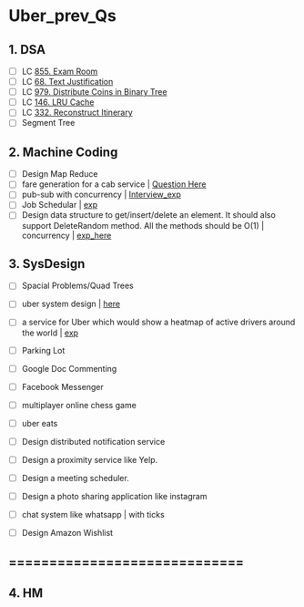 # Uber\_prev\_Qs

## 1. DSA

* [ ] LC [855. Exam Room](https://leetcode.com/problems/exam-room/)
* [ ] LC [68. Text Justification](https://leetcode.com/problems/text-justification/)
* [ ] LC [979. Distribute Coins in Binary Tree](https://leetcode.com/problems/distribute-coins-in-binary-tree/)
* [ ] LC [146. LRU Cache](https://leetcode.com/problems/lru-cache/)
* [ ] LC [332. Reconstruct Itinerary](https://leetcode.com/problems/reconstruct-itinerary/)
* [ ] Segment Tree

## 2. Machine Coding

* [ ] Design Map Reduce
* [ ] fare generation for a cab service | [Question Here](https://leetcode.com/discuss/interview-experience/682096/Uber-or-SE-2-or-Hyderabad)
* [ ] pub-sub with concurrency | [Interview\_exp](https://leetcode.com/discuss/interview-experience/1453593/Uber-or-L4-or-SDE-II-or-Bangalore)
* [ ] Job Schedular | [exp](https://leetcode.com/discuss/interview-experience/951674/Uber-or-L4-or-Banglore-or-Oct-Nov-2020-Reject)
* [ ] Design data structure to get/insert/delete an element. It should also support DeleteRandom method. All the methods should be O(1) | concurrency | [exp\_here](https://leetcode.com/discuss/interview-experience/469588/Uber-Onsite-or-L5-or-Dec-2019-or-SF-or-Reject)

## 3. SysDesign

* [ ] Spacial Problems/Quad Trees
* [ ] uber system design | [here](https://leetcode.com/discuss/interview-question/1490926/Uber-System-Design)
* [ ] a service for Uber which would show a heatmap of active drivers around the world | [exp](https://leetcode.com/discuss/interview-experience/951674/Uber-or-L4-or-Banglore-or-Oct-Nov-2020-Reject)
* [ ] Parking Lot
* [ ] Google Doc Commenting
* [ ] Facebook Messenger
* [ ] multiplayer online chess game
* [ ] uber eats
* [ ] Design distributed notification service
* [ ] Design a proximity service like Yelp.
* [ ] Design a meeting scheduler.
* [ ] Design a photo sharing application like instagram
* [ ] chat system like whatsapp | with ticks
* [ ] Design Amazon Wishlist



## =============================

## 4. HM

